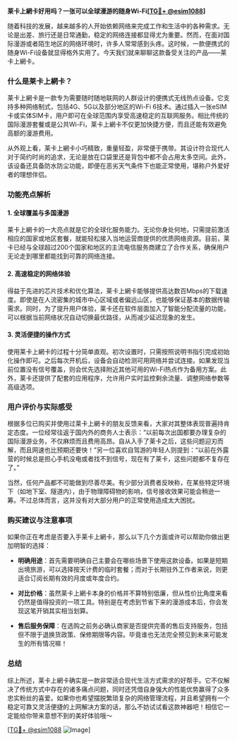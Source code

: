 **莱卡上網卡好用吗？一张可以全球漫游的随身Wi-Fi[[TG💪+ @esim1088](https://t.me/s/esim1088)]**

随着科技的发展，越来越多的人开始依赖网络来完成工作和生活中的各种需求。无论是出差、旅行还是日常通勤，稳定的网络连接都显得尤为重要。然而，在面对国际漫游或者陌生地区的网络环境时，许多人常常感到头疼。这时候，一款便携式的随身Wi-Fi设备就显得格外实用了。今天我们就来聊聊这款备受关注的产品——莱卡上網卡。

### 什么是莱卡上網卡？

莱卡上網卡是一款专为需要随时随地联网的人群设计的便携式无线热点设备。它支持多种网络制式，包括4G、5G以及部分地区的Wi-Fi 6技术。通过插入一张eSIM卡或实体SIM卡，用户即可在全球范围内享受高速稳定的互联网服务。相比传统的国际漫游套餐或是公共Wi-Fi，莱卡上網卡不仅更加快捷方便，而且还能有效避免高额的漫游费用。

从外观上看，莱卡上網卡小巧精致，重量轻盈，非常便于携带。其设计符合现代人对于简约时尚的追求，无论是放在口袋里还是背包中都不会占用太多空间。此外，该设备还具备防水防尘功能，即便在恶劣天气条件下也能正常使用，堪称户外爱好者的理想伴侣。

### 功能亮点解析

#### 1. 全球覆盖与多国漫游
莱卡上網卡的一大亮点就是它的全球化服务能力。无论你身处何地，只需提前激活相应的国家或地区套餐，就能轻松接入当地运营商提供的优质网络资源。目前，莱卡已经与全球超过200个国家和地区的主流电信服务商建立了合作关系，确保用户无论走到哪里都能找到可靠的网络连接。

#### 2. 高速稳定的网络体验
得益于先进的芯片技术和优化算法，莱卡上網卡能够提供高达数百Mbps的下载速度。即使是在人流密集的城市中心区域或者偏远山区，也能够保证基本的数据传输需求。同时，为了提升用户体验，莱卡还在软件层面加入了智能分配流量的功能，可以根据当前网络状况自动切换最优路径，从而减少延迟现象的发生。

#### 3. 灵活便捷的操作方式
使用莱卡上網卡的过程十分简单直观。初次设置时，只需按照说明书指引完成初始化操作即可。之后每次开机后，设备会自动检测可用网络并尝试连接。如果发现当前位置没有信号覆盖，则会优先选择附近其他可用的Wi-Fi热点作为备用方案。此外，莱卡还提供了配套的应用程序，允许用户实时监控剩余流量、调整网络参数等高级选项。

### 用户评价与实际感受

根据多位已购买并使用过莱卡上網卡的朋友反馈来看，大家对其整体表现普遍持肯定态度。一位经常往返于国内外的商务人士表示：“以前每次出国都要办理复杂的国际漫游业务，不仅麻烦而且费用高昂。自从入手了莱卡之后，这些问题迎刃而解，而且网速也比预期还要快！”另一位喜欢自驾游的年轻人则提到：“以前在外露营的时候总是担心手机没电或者找不到信号，现在有了莱卡，这些问题都不复存在了。”

当然，任何产品都不可能做到尽善尽美。有少部分消费者反映称，在某些特定环境下（如地下室、隧道内），由于物理障碍物的影响，信号接收效果可能会稍逊一筹。不过总体而言，这并没有对大部分用户的正常使用造成太大困扰。

### 购买建议与注意事项

如果你正在考虑是否要入手莱卡上網卡，那么以下几个方面或许可以帮助你做出更加明智的选择：

- **明确用途**：首先需要明确自己主要会在哪些场景下使用这款设备。如果是短期出境旅游，可以选择按天计费的临时套餐；而对于长期驻外工作者来说，则更适合订阅长期有效的月度或年度合约。
  
- **对比价格**：虽然莱卡上網卡本身的价格并不算特别低廉，但从性价比角度来看仍然是值得投资的一项工具。特别是在考虑到节省下来的漫游成本后，你会发现这笔开销其实相当划算。

- **售后服务保障**：在选购之前务必确认商家是否提供完善的售后支持服务，包括但不限于退换货政策、保修期限等内容。毕竟谁也无法完全预见到未来可能发生的所有情况嘛！

### 总结

综上所述，莱卡上網卡确实是一款非常适合现代生活方式需求的好帮手。它不仅解决了传统方式中存在的诸多痛点问题，同时还凭借自身强大的性能优势赢得了众多忠实粉丝的喜爱。如果你也希望摆脱繁琐复杂的网络管理流程，并且希望拥有一个稳定可靠又灵活便捷的上网解决方案的话，那么不妨试试看这款神器吧！相信它一定能给你带来意想不到的美好体验哦～

[[TG💪+ @esim1088](https://t.me/s/esim1088) ![Image](https://i.postimg.cc/4NQfJmqS/Snipaste-2025-05-13-00-14-12.png)]